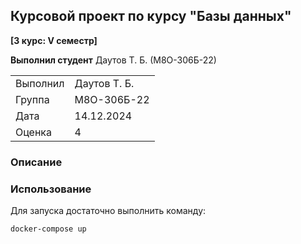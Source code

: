 ## Курсовой проект по курсу "Базы данных"

**[3 курс: V семестр]**

**Выполнил студент** Даутов Т. Б. (М8О-306Б-22)

|||
| ------------- | ------------- |
| Выполнил | Даутов Т. Б. |
| Группа   | М8О-306Б-22  |
| Дата     | 14.12.2024 |
| Оценка   | 4 |

### Описание

### Использование

Для запуска достаточно выполнить команду:

```bash
docker-compose up
```
